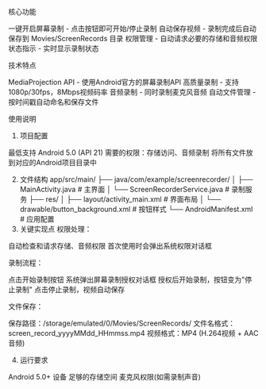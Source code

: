核心功能

一键开启屏幕录制 - 点击按钮即可开始/停止录制
自动保存视频 - 录制完成后自动保存到 Movies/ScreenRecords 目录
权限管理 - 自动请求必要的存储和音频权限
状态指示 - 实时显示录制状态

技术特点

MediaProjection API - 使用Android官方的屏幕录制API
高质量录制 - 支持1080p/30fps，8Mbps视频码率
音频录制 - 同时录制麦克风音频
自动文件管理 - 按时间戳自动命名和保存文件

使用说明
1. 项目配置

最低支持 Android 5.0 (API 21)
需要的权限：存储访问、音频录制
将所有文件放到对应的Android项目目录中

2. 文件结构
app/src/main/
├── java/com/example/screenrecorder/
│   ├── MainActivity.java          # 主界面
│   └── ScreenRecorderService.java # 录制服务
├── res/
│   ├── layout/activity_main.xml   # 界面布局
│   └── drawable/button_background.xml # 按钮样式
└── AndroidManifest.xml           # 应用配置
3. 关键实现点
权限处理：

自动检查和请求存储、音频权限
首次使用时会弹出系统权限对话框

录制流程：

点击开始录制按钮
系统弹出屏幕录制授权对话框
授权后开始录制，按钮变为"停止录制"
点击停止录制，视频自动保存

文件保存：

保存路径：/storage/emulated/0/Movies/ScreenRecords/
文件名格式：screen_record_yyyyMMdd_HHmmss.mp4
视频格式：MP4 (H.264视频 + AAC音频)

4. 运行要求

Android 5.0+ 设备
足够的存储空间
麦克风权限(如需录制声音)
